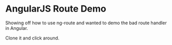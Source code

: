 AngularJS Route Demo
======================

Showing off how to use ng-route and wanted to demo the bad route handler in Angular.

Clone it and click around.
